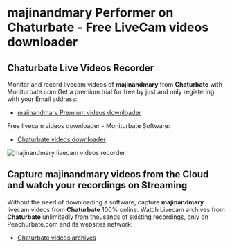 # majinandmary Performer on Chaturbate - Free LiveCam videos downloader

## Chaturbate Live Videos Recorder

Monitor and record livecam videos of **majinandmary** from **Chaturbate** with Moniturbate.com
Get a premium trial for free by just and only registering with your Email address:
* [majinandmary Premium videos downloader](https://moniturbate.com/request-demo-licence-key.html)

Free livecam videos downloader - Moniturbate Software:
* [Chaturbate videos downloader](https://moniturbate.com/moniturbate-download-software.html)

![majinandmary livecam videos recorder](https://peachurnet.com/templates/moniturbate-software.png)


## Capture majinandmary videos from the Cloud and watch your recordings on Streaming

Without the need of downloading a software, capture **majinandmary** livecam videos from **Chaturbate** 100% online.
Watch Livecam archives from **Chaturbate** unlimitedly from thousands of existing recordings, only on Peachurbate.com and its websites network:
* [Chaturbate videos archives](https://peachurnet.com/)